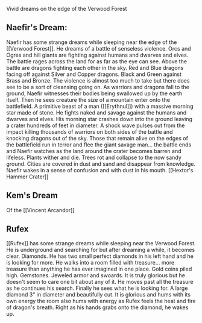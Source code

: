 Vivid dreams on the edge of the Verwood Forest

## Naefir's Dream:
Naefir has some strange dreams while sleeping near the edge of the [[Verwood Forest]]. He dreams of a battle of senseless violence. Orcs and Ogres and hill giants are fighting against humans and dwarves and elves. The battle rages across the land for as far as the eye can see. Above the battle are dragons fighting each other in the sky. Red and Blue dragons facing off against Silver and Copper dragons. Black and Green against Brass and Bronze. The violence is almost too much to take but there does see to be a sort of cleansing going on. As warriors and dragons fall to the ground, Naefir witnesses their bodies being swallowed up by the earth itself. Then he sees creature the size of a mountain enter onto the battlefield. A primitive beast of a man ([[Erythnul]]) with a massive morning star made of stone. He fights naked and savage against the humans and dwarves and elves. His morning star crashes down into the ground leaving a crater hundreds of feet in diameter. A shock wave pulses out from the impact killing thousands of warriors on both sides of the battle and knocking dragons out of the sky. Those that remain alive on the edges of the battlefield run in terror and flee the giant savage man... the battle ends and Naefir watches as the land around the crater becomes barren and lifeless. Plants wither and die. Trees rot and collapse to the now sandy ground. Cities are covered in dust and sand and disappear from knowledge. Naefir wakes in a sense of confusion and with dust in his mouth.  [[Hextor's Hammer Crater]]


## Kem's Dream

Of the [[Vincent Arcandor]]

## Rufex
[[Rufex]] has some strange dreams while sleeping near the Verwood Forest. He is underground and searching for but after dreaming a while, it becomes clear. Diamonds. He has two small perfect diamonds in his left hand and he is looking for more. He walks into a room filled with treasure... more treasure than anything he has ever imagined in one place. Gold coins piled high. Gemstones. Jeweled armor and swoards. It is truly glorious but he doesn't seem to care one bit about any of it. He moves past all the treasure as he continues his search. Finally he sees what he is looking for. A large diamond 3" in diameter and beautifully cut. It is glorious and hums with its own energy the room also hums with energy as Rufex feels the heat and fire of dragon's breath. Right as his hands grabs onto the diamond, he wakes up.